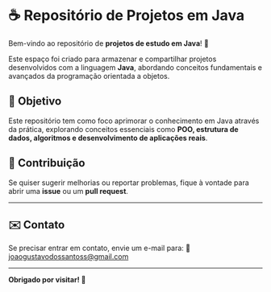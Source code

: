 # ☕ Repositório de Projetos em Java

Bem-vindo ao repositório de **projetos de estudo em Java**! 🚀

Este espaço foi criado para armazenar e compartilhar projetos desenvolvidos com a linguagem **Java**, abordando conceitos fundamentais e avançados da programação orientada a objetos.

## 🎯 Objetivo
Este repositório tem como foco aprimorar o conhecimento em Java através da prática, explorando conceitos essenciais como **POO, estrutura de dados, algoritmos e desenvolvimento de aplicações reais**.

## 🤝 Contribuição
Se quiser sugerir melhorias ou reportar problemas, fique à vontade para abrir uma **issue** ou um **pull request**.

---
## ✉️ Contato
Se precisar entrar em contato, envie um e-mail para:
📧 [joaogustavodossantoss@gmail.com](mailto:joaogustavodossantoss@gmail.com)

---
**Obrigado por visitar! 🚀**
